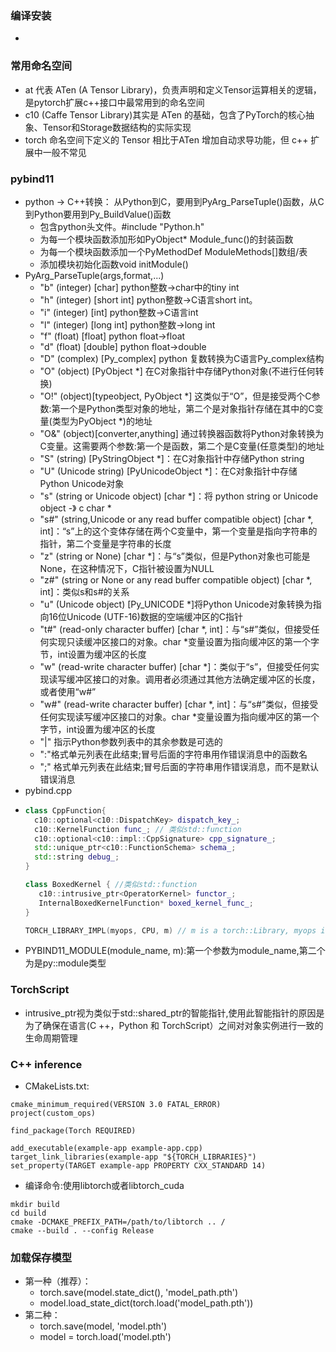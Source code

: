 ### 编译安装
- 

### 常用命名空间
- at 代表 ATen (A Tensor Library)，负责声明和定义Tensor运算相关的逻辑，是pytorch扩展c++接口中最常用到的命名空间
- c10 (Caffe Tensor Library)其实是 ATen 的基础，包含了PyTorch的核心抽象、Tensor和Storage数据结构的实际实现
- torch 命名空间下定义的 Tensor 相比于ATen 增加自动求导功能，但 c++ 扩展中一般不常见

### pybind11
- python -> C++转换： 从Python到C，要用到PyArg_ParseTuple()函数，从C到Python要用到Py_BuildValue()函数
  - 包含python头文件。#include "Python.h" 
  - 为每一个模块函数添加形如PyObject* Module_func()的封装函数
  - 为每一个模块函数添加一个PyMethodDef ModuleMethods[]数组/表
  - 添加模块初始化函数void initModule()
- PyArg_ParseTuple(args,format,...)
  - "b" (integer) [char] python整数->char中的tiny int
  - "h" (integer) [short int]  python整数->C语言short int。
  - "i" (integer) [int] python整数->C语言int
  - "l" (integer) [long int] python整数->long int
  - "f" (float) [float] python float->float
  - "d" (float) [double] python float->double
  - "D" (complex) [Py_complex] python 复数转换为C语言Py_complex结构
  - "O" (object) [PyObject *] 在C对象指针中存储Python对象(不进行任何转换)
  - "O!" (object)[typeobject, PyObject *] 这类似于“O”，但是接受两个C参数:第一个是Python类型对象的地址，第二个是对象指针存储在其中的C变量(类型为PyObject *)的地址
  - "O&" (object)[converter,anything] 通过转换器函数将Python对象转换为C变量。这需要两个参数:第一个是函数，第二个是C变量(任意类型)的地址
  - "S" (string) [PyStringObject *]：在C对象指针中存储Python string
  - "U" (Unicode string) [PyUnicodeObject *]：在C对象指针中存储Python Unicode对象
  - "s" (string or Unicode object) [char *]：将 python string or Unicode object -》 c char *
  - "s#" (string,Unicode or any read buffer compatible object) [char *, int]：“s”上的这个变体存储在两个C变量中，第一个变量是指向字符串的指针，第二个变量是字符串的长度
  - "z" (string or None) [char *]：与“s”类似，但是Python对象也可能是None，在这种情况下，C指针被设置为NULL
  - "z#" (string or None or any read buffer compatible object) [char *, int]：类似s和s#的关系
  - "u" (Unicode object) [Py_UNICODE *]将Python Unicode对象转换为指向16位Unicode (UTF-16)数据的空端缓冲区的C指针
  - "t#" (read-only character buffer) [char *, int]：与“s#”类似，但接受任何实现只读缓冲区接口的对象。char *变量设置为指向缓冲区的第一个字节，int设置为缓冲区的长度
  - "w" (read-write character buffer) [char *]：类似于“s”，但接受任何实现读写缓冲区接口的对象。调用者必须通过其他方法确定缓冲区的长度，或者使用“w#”
  - "w#" (read-write character buffer) [char *, int]：与“s#”类似，但接受任何实现读写缓冲区接口的对象。char *变量设置为指向缓冲区的第一个字节，int设置为缓冲区的长度
  - "|" 指示Python参数列表中的其余参数是可选的
  - ":"格式单元列表在此结束;冒号后面的字符串用作错误消息中的函数名
  - ";" 格式单元列表在此结束;冒号后面的字符串用作错误消息，而不是默认错误消息
-  pybind.cpp
-  ```C++
   class CppFunction{
     c10::optional<c10::DispatchKey> dispatch_key_;
     c10::KernelFunction func_; // 类似std::function
     c10::optional<c10::impl::CppSignature> cpp_signature_;
     std::unique_ptr<c10::FunctionSchema> schema_;
     std::string debug_;   
   }

   class BoxedKernel { //类似std::function
      c10::intrusive_ptr<OperatorKernel> functor_;
      InternalBoxedKernelFunction* boxed_kernel_func_;   
   } 

   TORCH_LIBRARY_IMPL(myops, CPU, m) // m is a torch::Library, myops is namespace
   ```
- PYBIND11_MODULE(module_name, m):第一个参数为module_name,第二个为是py::module类型

### TorchScript
- intrusive_ptr视为类似于std::shared_ptr的智能指针,使用此智能指针的原因是为了确保在语言(C ++，Python 和 TorchScript）之间对对象实例进行一致的生命周期管理

### C++ inference
- CMakeLists.txt:
```
cmake_minimum_required(VERSION 3.0 FATAL_ERROR)
project(custom_ops)

find_package(Torch REQUIRED)

add_executable(example-app example-app.cpp)
target_link_libraries(example-app "${TORCH_LIBRARIES}")
set_property(TARGET example-app PROPERTY CXX_STANDARD 14)
```
- 编译命令:使用libtorch或者libtorch_cuda
```
mkdir build
cd build
cmake -DCMAKE_PREFIX_PATH=/path/to/libtorch .. / 
cmake --build . --config Release
```

### 加载保存模型
- 第一种（推荐）：
  - torch.save(model.state_dict(), 'model_path.pth')
  - model.load_state_dict(torch.load('model_path.pth'))
- 第二种：
  - torch.save(model, 'model.pth')
  - model = torch.load('model.pth')

